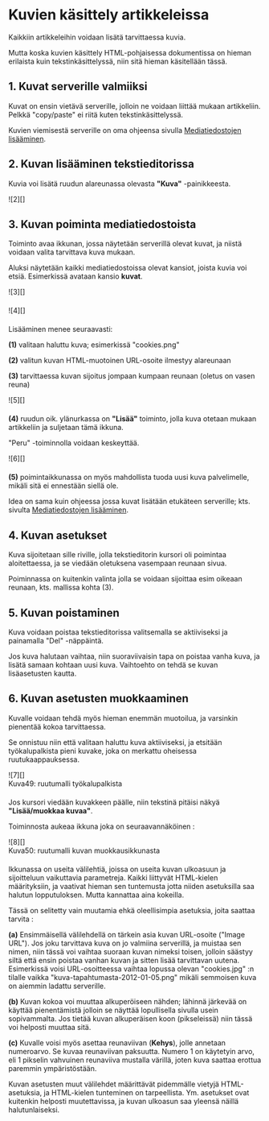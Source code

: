 # Kuvien käsittely artikkeleissa

Kaikkiin artikkeleihin voidaan lisätä tarvittaessa kuvia.

Mutta koska kuvien käsittely HTML-pohjaisessa dokumentissa on hieman erilaista kuin tekstinkäsittelyssä,
niin sitä hieman käsitellään tässä.


## 1. Kuvat serverille valmiiksi

Kuvat on ensin vietävä serverille, jolloin ne voidaan liittää mukaan artikkeliin.
Pelkkä "copy/paste" ei riitä kuten tekstinkäsittelyssä.

Kuvien viemisestä serverille on oma ohjeensa sivulla [Mediatiedostojen lisääminen][21].


## 2. Kuvan lisääminen tekstieditorissa

Kuvia voi lisätä ruudun alareunassa olevasta __"Kuva"__ -painikkeesta.

<figure class="fig-n" style="margin:0 0 20px 0">
![2][]
</figure>


## 3. Kuvan poiminta mediatiedostoista

Toiminto avaa ikkunan, jossa näytetään serverillä olevat kuvat, ja niistä voidaan valita tarvittava kuva mukaan.

Aluksi näytetään kaikki mediatiedostoissa olevat kansiot, joista kuvia voi etsiä.
Esimerkissä avataan kansio __kuvat__.

<figure class="fig-n border" style="margin:0 0 20px 0">
![3][]
</figure>

<figure class="fig-n border" style="margin:0 0 20px 0">
![4][]
</figure>


Lisääminen menee seuraavasti:

__(1)__ valitaan haluttu kuva; esimerkissä "cookies.png"

__(2)__ valitun kuvan HTML-muotoinen URL-osoite ilmestyy alareunaan

__(3)__ tarvittaessa kuvan sijoitus jompaan kumpaan reunaan (oletus on vasen reuna)

<figure class="fig-n border" style="margin:0 0 20px 0">
![5][]
</figure>

__(4)__ ruudun oik. ylänurkassa on __"Lisää"__ toiminto, jolla kuva otetaan mukaan artikkeliin ja suljetaan tämä ikkuna.

"Peru" -toiminnolla voidaan keskeyttää.


<figure class="fig-n border" style="margin:0 0 20px 0">
![6][]
</figure>


__(5)__ poimintaikkunassa on myös mahdollista tuoda uusi kuva palvelimelle, mikäli sitä ei ennestään siellä ole.

Idea on sama kuin ohjeessa jossa kuvat lisätään etukäteen serverille;
kts. sivulta [Mediatiedostojen lisääminen][21].


## 4. Kuvan asetukset

Kuva sijoitetaan sille riville, jolla tekstieditorin kursori oli poimintaa aloitettaessa,
ja se viedään oletuksena vasempaan reunaan sivua.

Poiminnassa on kuitenkin valinta jolla se voidaan sijoittaa esim oikeaan reunaan, kts. mallissa kohta (3).



## 5. Kuvan poistaminen

Kuva voidaan poistaa tekstieditorissa valitsemalla se aktiiviseksi ja painamalla "Del" -näppäintä.

Jos kuva halutaan vaihtaa, niin suoraviivaisin tapa on poistaa vanha kuva, ja lisätä samaan kohtaan uusi kuva.
Vaihtoehto on tehdä se kuvan lisäasetusten kautta.


## 6. Kuvan asetusten muokkaaminen

Kuvalle voidaan tehdä myös hieman enemmän muotoilua, ja varsinkin pienentää kokoa tarvittaessa.

Se onnistuu niin että valitaan haluttu kuva aktiiviseksi, ja etsitään työkalupalkista pieni kuvake,
joka on merkattu oheisessa ruutukaappauksessa.

<figure class="fig-n border" style="margin:0 0 20px 0">
![7][]
<figcaption>Kuva49: ruutumalli työkalupalkista</figcaption>
</figure>

Jos kursori viedään kuvakkeen päälle, niin tekstinä pitäisi näkyä __"Lisää/muokkaa kuvaa"__.

Toiminnosta aukeaa ikkuna joka on seuraavannäköinen :

<figure class="fig-n border" style="margin:0 0 20px 0">
![8][]
<figcaption>Kuva50: ruutumalli kuvan muokkausikkunasta</figcaption>
</figure>


Ikkunassa on useita välilehtiä, joissa on useita kuvan ulkoasuun ja sijoitteluun vaikuttavia parametreja.
Kaikki liittyvät HTML-kielen määrityksiin, ja vaativat hieman sen tuntemusta jotta niiden asetuksilla
saa halutun lopputuloksen. Mutta kannattaa aina kokeilla.

Tässä on selitetty vain muutamia ehkä oleellisimpia asetuksia, joita saattaa tarvita :

__(a)__ Ensimmäisellä välilehdellä on tärkein asia kuvan URL-osoite ("Image URL").
Jos joku tarvittava kuva on jo valmiina serverillä, ja muistaa sen nimen, niin tässä voi vaihtaa suoraan
kuvan nimeksi toisen, jolloin säästyy siltä että ensin poistaa vanhan kuvan ja sitten lisää tarvittavan uutena.
Esimerkissä voisi URL-osoitteessa vaihtaa lopussa olevan "cookies.jpg" :n tilalle vaikka
"kuva-tapahtumasta-2012-01-05.png" mikäli semmoisen kuva on aiemmin ladattu serverille.

__(b)__ Kuvan kokoa voi muuttaa alkuperöiseen nähden; lähinnä järkevää on käyttää pienentämistä
jolloin se näyttää lopullisella sivulla usein sopivammalta. Jos tietää kuvan alkuperäisen koon (pikseleissä)
niin tässä voi helposti muuttaa sitä.

__(c)__ Kuvalle voisi myös asettaa reunaviivan (__Kehys__), jolle annetaan numeroarvo.
Se kuvaa reunaviivan paksuutta. Numero 1 on käytetyin arvo, eli 1 pikselin vahvuinen reunaviiva mustalla värillä,
joten kuva saattaa erottua paremmin ympäristöstään.


Kuvan asetusten muut välilehdet määrittävät pidemmälle vietyjä HTML-asetuksia,
ja HTML-kielen tunteminen on tarpeellista. Ym. asetukset ovat kuitenkin helposti muutettavissa,
ja kuvan ulkoasun saa yleensä näillä halutunlaiseksi.




[2]: kuvat/kuva32.png "Ruutumalli"
[3]: kuvat/kuva45.png "Ruutumalli"
[4]: kuvat/kuva46.png "Ruutumalli"
[5]: kuvat/kuva47.png "Ruutumalli"
[6]: kuvat/kuva48.png "Ruutumalli"
[7]: kuvat/kuva49.png "Ruutumalli"
[8]: kuvat/kuva50.png "Ruutumalli"
[21]: pages/mediatiedostot.md


